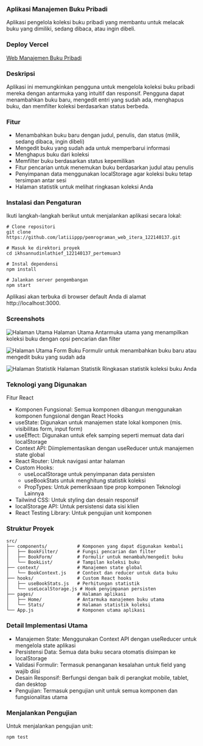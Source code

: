 ### Aplikasi Manajemen Buku Pribadi
Aplikasi pengelola koleksi buku pribadi yang membantu untuk melacak buku yang dimiliki, sedang dibaca, atau ingin dibeli.

### Deploy Vercel
[Web Manajemen Buku Pribadi](https://ikhsannudinlathief122140137pertemuan3.vercel.app/)

### Deskripsi
Aplikasi ini memungkinkan pengguna untuk mengelola koleksi buku pribadi mereka dengan antarmuka yang intuitif dan responsif. Pengguna dapat menambahkan buku baru, mengedit entri yang sudah ada, menghapus buku, dan memfilter koleksi berdasarkan status berbeda.

### Fitur
- Menambahkan buku baru dengan judul, penulis, dan status (milik, sedang dibaca, ingin dibeli)
- Mengedit buku yang sudah ada untuk memperbarui informasi
- Menghapus buku dari koleksi
- Memfilter buku berdasarkan status kepemilikan
- Fitur pencarian untuk menemukan buku berdasarkan judul atau penulis
- Penyimpanan data menggunakan localStorage agar koleksi buku tetap tersimpan antar sesi
- Halaman statistik untuk melihat ringkasan koleksi Anda
### Instalasi dan Pengaturan
Ikuti langkah-langkah berikut untuk menjalankan aplikasi secara lokal:
```Git
# Clone repositori
git clone https://github.com/latiiippp/pemrograman_web_itera_122140137.git

# Masuk ke direktori proyek
cd ikhsannudinlathief_122140137_pertemuan3

# Instal dependensi
npm install

# Jalankan server pengembangan
npm start
```
Aplikasi akan terbuka di browser default Anda di alamat http://localhost:3000.
### Screenshots
![Halaman Utama](https://github.com/user-attachments/assets/941f28f8-4532-4069-b3f3-69f46974c374)
Halaman Utama Antarmuka utama yang menampilkan koleksi buku dengan opsi pencarian dan filter


![Halaman Utama](https://github.com/user-attachments/assets/9e465c47-0ea8-4429-87a6-3fa5caed2b4b)
Form Buku Formulir untuk menambahkan buku baru atau mengedit buku yang sudah ada


![Halaman Statistik](https://github.com/user-attachments/assets/b6a30ad0-109a-4cc7-ac78-3a34b1c793e7)
Halaman Statistik Ringkasan statistik koleksi buku Anda


### Teknologi yang Digunakan
Fitur React
- Komponen Fungsional: Semua komponen dibangun menggunakan komponen fungsional dengan React Hooks
- useState: Digunakan untuk manajemen state lokal komponen (mis. visibilitas form, input form)
- useEffect: Digunakan untuk efek samping seperti memuat data dari localStorage
- Context API: Diimplementasikan dengan useReducer untuk manajemen state global
- React Router: Untuk navigasi antar halaman
- Custom Hooks:
  - useLocalStorage untuk penyimpanan data persisten
  - useBookStats untuk menghitung statistik koleksi
  - PropTypes: Untuk pemeriksaan tipe prop komponen
Teknologi Lainnya
- Tailwind CSS: Untuk styling dan desain responsif
- localStorage API: Untuk persistensi data sisi klien
- React Testing Library: Untuk pengujian unit komponen
### Struktur Proyek
```Folder
src/
├── components/           # Komponen yang dapat digunakan kembali
│   ├── BookFilter/       # Fungsi pencarian dan filter
│   ├── BookForm/         # Formulir untuk menambah/mengedit buku
│   └── BookList/         # Tampilan koleksi buku
├── context/              # Manajemen state global
│   └── BookContext.js    # Context dan reducer untuk data buku
├── hooks/                # Custom React hooks
│   ├── useBookStats.js   # Perhitungan statistik
│   └── useLocalStorage.js # Hook penyimpanan persisten
├── pages/                # Halaman aplikasi
│   ├── Home/             # Antarmuka manajemen buku utama
│   └── Stats/            # Halaman statistik koleksi
└── App.js                # Komponen utama aplikasi
```
### Detail Implementasi Utama
- Manajemen State: Menggunakan Context API dengan useReducer untuk mengelola state aplikasi
- Persistensi Data: Semua data buku secara otomatis disimpan ke localStorage
- Validasi Formulir: Termasuk penanganan kesalahan untuk field yang wajib diisi
- Desain Responsif: Berfungsi dengan baik di perangkat mobile, tablet, dan desktop
- Pengujian: Termasuk pengujian unit untuk semua komponen dan fungsionalitas utama
### Menjalankan Pengujian
Untuk menjalankan pengujian unit:
```Git
npm test
```

